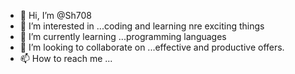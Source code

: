 - 👋 Hi, I’m @Sh708
- 👀 I’m interested in ...coding and learning nre exciting things
- 🌱 I’m currently learning ...programming languages
- 💞️ I’m looking to collaborate on ...effective and productive offers.
- 📫 How to reach me ...

<!---
Sh708/Sh708 is a ✨ special ✨ repository because its `README.md` (this file) appears on your GitHub profile.
You can click the Preview link to take a look at your changes.
--->

